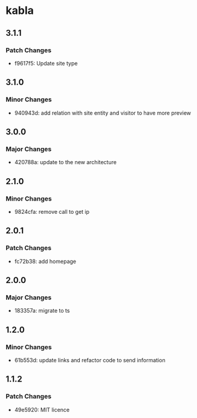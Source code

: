 # kabla

## 3.1.1

### Patch Changes

- f9617f5: Update site type

## 3.1.0

### Minor Changes

- 940943d: add relation with site entity and visitor to have more preview

## 3.0.0

### Major Changes

- 420788a: update to the new architecture

## 2.1.0

### Minor Changes

- 9824cfa: remove call to get ip

## 2.0.1

### Patch Changes

- fc72b38: add homepage

## 2.0.0

### Major Changes

- 183357a: migrate to ts

## 1.2.0

### Minor Changes

- 61b553d: update links and refactor code to send information

## 1.1.2

### Patch Changes

- 49e5920: MIT licence
